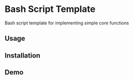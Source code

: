 # Bash Script Template
Bash script template for implementing simple core functions

## Usage

## Installation

## Demo

